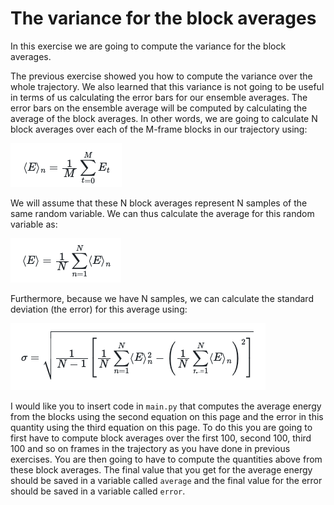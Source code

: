 # The variance for the block averages

In this exercise we are going to compute the variance for the block averages.

The previous exercise showed you how to compute the variance over the whole trajectory.  We also learned that this variance is not going to be useful in terms of us calculating the error bars for our ensemble averages.  The error bars on the ensemble average will be computed by calculating the average of the block averages.  In other words, we are going to calculate N block averages over each of the M-frame blocks in our trajectory using:

![](equation-1.png)

We will assume that these N block averages represent N samples of the same random variable.  We can thus calculate the average for this random variable as:

![](equation-2.png)

Furthermore, because we have N samples, we can calculate the standard deviation (the error) for this average using:

![](equation-3.png)

I would like you to insert code in `main.py` that computes the average energy from the blocks using the second equation on this page and the error in this quantity using the third equation on this page.  To do this you are going to first have to compute block averages over the first 100, second 100, third 100 and so on frames in the trajectory as you have done in previous exercises.  You are then going to have to compute the quantities above from these block averages.  The final value that you get for the average energy should be saved in a variable called `average` and the final value for the error should be saved in a variable called `error`.
